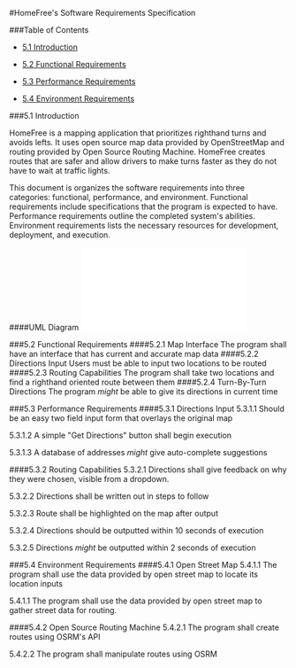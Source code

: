 #HomeFree's Software Requirements Specification

###Table of Contents

 - [5.1 Introduction](#51-introduction)

 - [5.2 Functional Requirements](#52-functional-requirements)

 - [5.3 Performance Requirements](#53-performance-requirements)

 - [5.4 Environment Requirements](#54-environment-requirements)

###5.1 Introduction

HomeFree is a mapping application that prioritizes righthand turns and avoids lefts. It uses open source map data provided by OpenStreetMap and routing provided by Open Source Routing Machine. HomeFree creates routes that are safer and allow drivers to make turns faster as they do not have to wait at traffic lights.

This document is organizes the software requirements into three categories: functional, performance, and environment. Functional requirements include specifications that the program is expected to have. Performance requirements outline the completed system's abilities. Environment requirements lists the necessary resources for development, deployment, and execution.

####UML Diagram
![UML Diagram](SRS_UML.html)

###5.2 Functional Requirements
####5.2.1 Map Interface
The program shall have an interface that has current and accurate map data
####5.2.2 Directions Input
Users must be able to input two locations to be routed
####5.2.3 Routing Capabilities
The program shall take two locations and find a righthand oriented route between them
####5.2.4 Turn-By-Turn Directions
The program *might* be able to give its directions in current time


###5.3 Performance Requirements
####5.3.1 Directions Input
5.3.1.1 Should be an easy two field input form that overlays the original map

5.3.1.2 A simple "Get Directions" button shall begin execution

5.3.1.3 A database of addresses *might* give auto-complete suggestions

####5.3.2 Routing Capabilities
5.3.2.1 Directions shall give feedback on why they were chosen, visible from a dropdown.

5.3.2.2 Directions shall be written out in steps to follow

5.3.2.3 Route shall be highlighted on the map after output

5.3.2.4 Directions should be outputted within 10 seconds of execution

5.3.2.5 Directions *might* be outputted within 2 seconds of execution

###5.4 Environment Requirements
####5.4.1 Open Street Map
5.4.1.1 The program shall use the data provided by open street map to locate its location inputs

5.4.1.1 The program shall use the data provided by open street map to gather street data for routing.

####5.4.2 Open Source Routing Machine
5.4.2.1 The program shall create routes using OSRM's API

5.4.2.2 The program shall manipulate routes using OSRM
